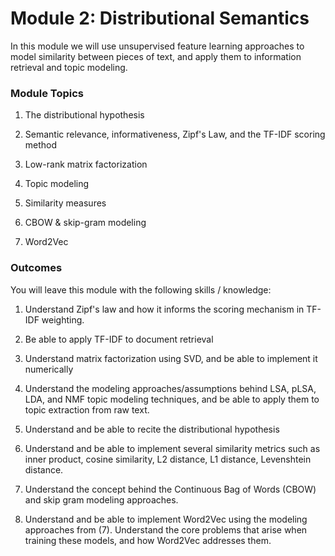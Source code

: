 # Module 2: Distributional Semantics

In this module we will use unsupervised feature learning approaches to model similarity between pieces of text, and apply them to information retrieval and topic modeling.

### Module Topics

1. The distributional hypothesis

2. Semantic relevance, informativeness, Zipf's Law, and the TF-IDF scoring method

3. Low-rank matrix factorization

4. Topic modeling

5. Similarity measures

6. CBOW & skip-gram modeling

7. Word2Vec


### Outcomes

You will leave this module with the following skills / knowledge:

1. Understand Zipf's law and how it informs the scoring mechanism in TF-IDF weighting.

2. Be able to apply TF-IDF to document retrieval

3. Understand matrix factorization using SVD, and be able to implement it numerically

4. Understand the modeling approaches/assumptions behind LSA, pLSA, LDA, and NMF topic modeling techniques, and be able to apply them to topic extraction from raw text.

5. Understand and be able to recite the distributional hypothesis

6. Understand and be able to implement several similarity metrics such as inner product, cosine similarity, L2 distance, L1 distance, Levenshtein distance.

7. Understand the concept behind the Continuous Bag of Words (CBOW) and skip gram modeling approaches.

8. Understand and be able to implement Word2Vec using the modeling approaches from (7). Understand the core problems that arise when training these models, and how Word2Vec addresses them.
